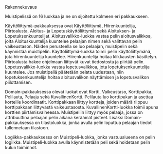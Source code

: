 
Rakennekuvaus

Muistipelissä on 16 luokkaa ja ne on sijoitettu kolmeen eri pakkaukseen.

Käyttöliittymä-pakkauksessa ovat Käyttöliittymä, Hiirenkuuntelija, Piirtoalusta, Aloitus- ja Lopetuskäyttöliittymät sekä Aloituksen- ja Lopetuksenkuuntelijat. Aloitusvalikko-luokka vastaa pelin aloitusvalikkoa, jolta Aloituskuuntelija kuuntelee pelaajan nimen sekä valittavan pelin vaikeustason. Näiden perusteella se luo pelaajan, muistipelin sekä käynnistää muistipelin. Käyttöliittymä-luokka toimii pelin käyttöliittymänä, jota hiirenkuuntelija kuuntelee. Hiirenkuuntelija hoitaa klikkausten käsittelyn. Piirtoalusta hakee ohjelmaan liittyvät kuvat tiedostosta ja piirtää pelin. Lopetusvalikko-luokka vastaa lopetusvalikkoa, jota lopetuksenkuuntelija kuuntelee. Jos muistipeliä päätetään pelata uudestaan, niin lopetuksenkuuntelija hoitaa aloitusvalikon näyttämisen ja lopetusvalikon piilottamisen.

Domain-pakkauksessa olevat luokat ovat Kortti, Vaikeustaso, Korttipakka, Pelilauta, Pelaaja sekä KuvallinenKortti. Pelilauta luo korttipakan ja asettaa korteille koordinaatit. Korttipakkaan liittyy kortteja, joiden määrä riippuu korttipakkaan liittyvästä vaikeustasosta. KuvallinenKortti-luokka toimii apuna korttien piirtämisvaiheessa. Muistipeliin liittyy myös pelaaja, jossa on attribuuttina pelaajan pelin aikana keräämät pisteet. Lisäksi Domain-pakkauksessa on tilastoluokka, jonka avulla pelin loputtua pelaajan tiedot tallennetaan tilastoon.

Logiikka-pakkauksessa on Muistipeli-luokka, jonka vastuualueena on pelin logiikka. Muistipeli-luokka avulla käynnistetään peli sekä hoidetaan pelin kulun toiminnot.

